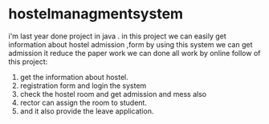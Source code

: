 # hostelmanagmentsystem

i'm last year done project in java .
in this project we can easily get information about hostel admission ,form by using this system we can get admission it reduce the paper work we can done all work by online 
follow of this project:
1) get the information about hostel.
2) registration form and login the system
3) check the hostel room and get admission and mess also
4) rector can assign the room to student.
5) and it also provide the leave application.

